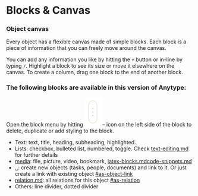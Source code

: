# Blocks & Canvas

### Object canvas

Every object has a flexible canvas made of simple blocks. Each block is a piece of information that you can freely move around the canvas.

You can add any information you like by hitting the `+` button or in-line by typing `/`. Highlight a block to see its size or move it elsewhere on the canvas. To create a column, drag one block to the end of another block.

### **The following blocks are available in this version of Anytype:**

Open the block menu by hitting ![](<../../../.gitbook/assets/Screenshot 2021-11-09 at 21.37.43.png>)– icon on the left side of the block to delete, duplicate or add styling to the block.

* Text: text, title, heading, subheading, highlighted.
* Lists: checkbox, bulleted list, numbered, toggle. Check [text-editing.md](text-editing.md "mention") for further details
* [media](media/ "mention"): file, picture, video, bookmark, [latex-blocks.md](media/latex-blocks.md "mention")[code-snippets.md](media/code-snippets.md "mention")
* [..](../ "mention"): create new objects (tasks, people, documents) and link to it. Or just create a link with existing object [#as-object-link](relations-mentions-and-object-links.md#as-object-link "mention")
* [relation.md](../../relation.md "mention"): all relations for this object [#as-relation](relations-mentions-and-object-links.md#as-relation "mention")
* Others: line divider, dotted divider
